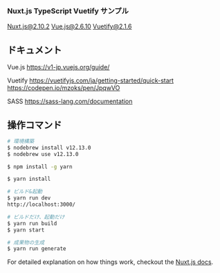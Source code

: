 ### Nuxt.js TypeScript Vuetify サンプル

Nuxt.js@2.10.2
Vue.js@2.6.10 
Vuetify@2.1.6 

## ドキュメント
Vue.js
https://v1-jp.vuejs.org/guide/

Vuetify
https://vuetifyjs.com/ja/getting-started/quick-start
https://codepen.io/mzoks/pen/JpqwVO

SASS
https://sass-lang.com/documentation

## 操作コマンド

``` bash
# 環境構築
$ nodebrew install v12.13.0
$ nodebrew use v12.13.0

$ npm install -g yarn

$ yarn install

# ビルド&起動
$ yarn run dev
http://localhost:3000/

# ビルドだけ、起動だけ
$ yarn run build
$ yarn start

# 成果物の生成
$ yarn run generate
```

For detailed explanation on how things work, checkout the [Nuxt.js docs](https://github.com/nuxt/nuxt.js).
